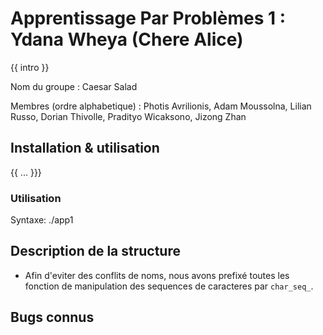 # Apprentissage Par Problèmes 1 : Ydana Wheya (Chere Alice)

{{ intro }}

Nom du groupe : Caesar Salad

Membres (ordre alphabetique) : Photis Avrilionis, Adam Moussolna, Lilian Russo, Dorian Thivolle, Pradityo Wicaksono, Jizong Zhan

## Installation & utilisation

{{ ... }}}

### Utilisation

Syntaxe: ./app1 <identifiant appolab> <mot de passe appolab>

## Description de la structure

- Afin d'eviter des conflits de noms, nous avons prefixé toutes les fonction de manipulation des sequences de caracteres par `char_seq_`.

## Bugs connus
